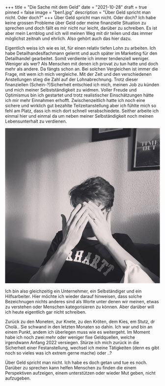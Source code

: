 +++
title = "Die Sache mit dem Geld"
date = "2021-10-28"
draft = true
pinned = false
image = "ben1.jpg"
description = "Über Geld spricht man nicht. Oder doch?"
+++
Über Geld spricht man nicht. Oder doch? Ich habe keine grossen Probleme über Geld oder meine finanzielle Situation zu sprechen und doch fällt es mir nicht nur leicht, darüber zu schreiben. Es ist aber mein Lernblog und ich will meinen Weg mit dir teilen und das immer möglichst zeitnah und ehrlich. Also gehört auch das hier dazu. 

Eigentlich weiss ich wie es ist, für einen relativ tiefen Lohn zu arbeiten. Ich habe Detailhandeslfachmann gelernt und auch später im Marketing für den Detailhandel gearbeitet. Somit verdiente ich immer tendenziell weniger. Weniger als wer? Als Menschen mit denen ich provat zu tun hatte und doch mehr als andere. Da fängts schon an. Bei solchen Vergleichen ist immer die Frage, mit wem ich mich vergleiche. Mit der Zeit und den verschiedenen Anstellungen stieg die Zahl auf der Lohnabrechnung. Trotz dieser finanziellen (Schein-?)Sicherheit entschied ich mich, meinen Job zu künden und mich meiner Selbstständigkeit zu widmen. Voller Freude und Optimismus bin ich gestartet und trotz realistischer Einschätzungen hätte ich mir mehr Einnahmen erhofft. Zwischenzeitlich hatte ich noch eine sichere und wirklich gut bezahlte Teilzeitanstellung aber ich fühlte mich so fehl am Platz, dass ich mich dort schnell verabschiedete. Seither arbeite ich einmal hier und einmal da um neben meiner Selbständigkeit noch meinen Lebensunterhalt zu verdienen. 

![](ben1.jpg)

Ich bin also gleichzeitig ein Unternehmer, ein Selbständiger und ein Hilfsarbeiter. Hier möchte ich wieder darauf hinweisen, dass solche Bezeichnugen nichts anderes sind als Worte unter denen wir meinen, etwas zu verstehen oder Menschen kategorisieren zu können. Aber darüber will ich heute eigentlich gar nicht schreiben. 

Zurück zu den Moneten, zur Knete, zu den Kröten, dem Kies, em Stutz, dr Cholä.. Sie schwand in den letzten Monaten so dahin. Ich war und bin an einem Punkt, andem ich überlegen muss wie es weitergeht. Im Moment habe ich noch zwei mehr oder weniger fixe Geldquellen, welche irgendwann Anfang 2022 versiegen. Stürze ich mich zurück in die Sicherheit einer Festanstellung, wechsel ich meine Tätigkeiten (denn es gibt noch so vieles was ich extrem gerne mache) oder ..?

Über Geld spricht man nicht. Ich habe es doch getan und tue es noch. Darüber zu sprechen kann helfen Menschen zu finden die einem Perspektiven aufzeigen, einem unterstützen oder wieder Mut geben, nicht aufzugeben.